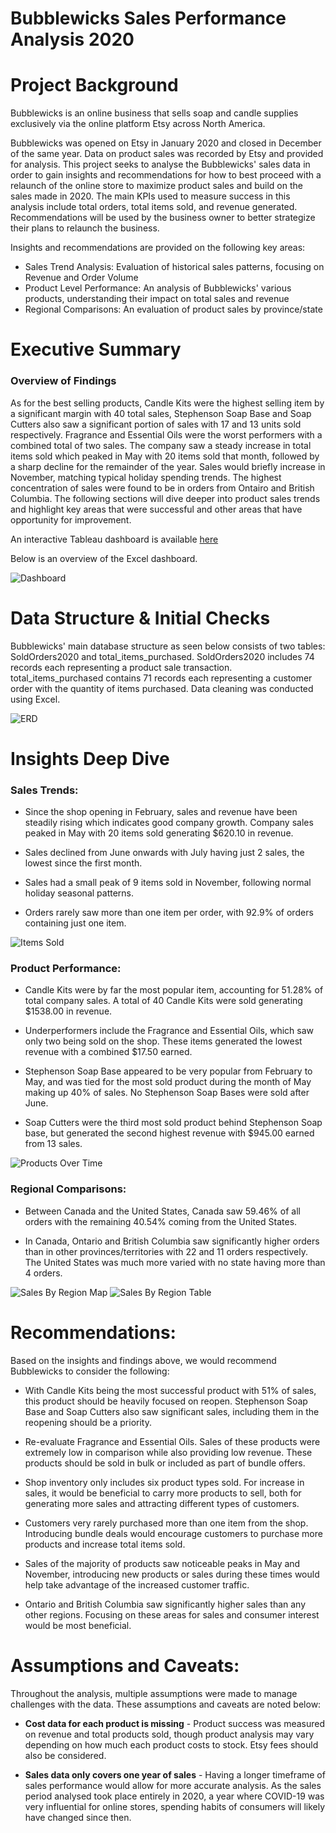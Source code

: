 # Bubblewicks Sales Performance Analysis 2020

# Project Background

Bubblewicks is an online business that sells soap and candle supplies exclusively via the online platform Etsy across North America.

Bubblewicks was opened on Etsy in January 2020 and closed in December of the same year. Data on product sales was recorded by Etsy and provided for analysis. This project seeks to analyse the Bubblewicks' sales data in order to gain insights and recommendations for how to best proceed with a relaunch of the online store to maximize product sales and build on the sales made in 2020. The main KPIs used to measure success in this analysis include total orders, total items sold, and revenue generated. Recommendations will be used by the business owner to better strategize their plans to relaunch the business.

Insights and recommendations are provided on the following key areas:

- Sales Trend Analysis: Evaluation of historical sales patterns, focusing on Revenue and Order Volume
- Product Level Performance: An analysis of Bubblewicks' various products, understanding their impact on total sales and revenue
- Regional Comparisons: An evaluation of product sales by province/state


# Executive Summary

### Overview of Findings

As for the best selling products, Candle Kits were the highest selling item by a significant margin with 40 total sales, Stephenson Soap Base and Soap Cutters also saw a significant portion of sales with 17 and 13 units sold respectively. Fragrance and Essential Oils were the worst performers with a combined total of two sales. The company saw a steady increase in total items sold which peaked in May with 20 items sold that month, followed by a sharp decline for the remainder of the year. Sales would briefly increase in November, matching typical holiday spending trends. The highest concentration of sales were found to be in orders from Ontairo and British Columbia. The following sections will dive deeper into product sales trends and highlight key areas that were successful and other areas that have opportunity for improvement.

An interactive Tableau dashboard is available [here](https://public.tableau.com/app/profile/jack.lemere5367/viz/BubblewicksSalesDashboard/Dashboard1?publish=yes)

Below is an overview of the Excel dashboard.

![Dashboard](https://github.com/JackLemere/Bubblewicks/blob/main/bubblewicks-dashboard.png)



# Data Structure & Initial Checks

Bubblewicks' main database structure as seen below consists of two tables: SoldOrders2020 and total_items_purchased. SoldOrders2020 includes 74 records each representing a product sale transaction. total_items_purchased contains 71 records each representing a customer order with the quantity of items purchased. Data cleaning was conducted using Excel.

![ERD](https://github.com/JackLemere/Bubblewicks/blob/main/bubblewicks-erd.png)


# Insights Deep Dive
### Sales Trends:

- Since the shop opening in February, sales and revenue have been steadily rising which indicates good company growth. Company sales peaked in May with 20 items sold generating $620.10 in revenue.

- Sales declined from June onwards with July having just 2 sales, the lowest since the first month.

- Sales had a small peak of 9 items sold in November, following normal holiday seasonal patterns.

- Orders rarely saw more than one item per order, with 92.9% of orders containing just one item.


![Items Sold](https://github.com/JackLemere/Bubblewicks/blob/main/bubblewicks-items-sold.png)


### Product Performance:

- Candle Kits were by far the most popular item, accounting for 51.28% of total company sales. A total of 40 Candle Kits were sold generating $1538.00 in revenue. 
  
- Underperformers include the Fragrance and Essential Oils, which saw only two being sold on the shop. These items generated the lowest revenue with a combined $17.50 earned.

- Stephenson Soap Base appeared to be very popular from February to May, and was tied for the most sold product during the month of May making up 40% of sales. No Stephenson Soap Bases were sold after June. 

- Soap Cutters were the third most sold product behind Stephenson Soap base, but generated the second highest revenue with $945.00 earned from 13 sales.


![Products Over Time](https://github.com/JackLemere/Bubblewicks/blob/main/bubblewicks-top-selling.png)


### Regional Comparisons:

- Between Canada and the United States, Canada saw 59.46% of all orders with the remaining 40.54% coming from the United States.

- In Canada, Ontario and British Columbia saw significantly higher orders than in other provinces/territories with 22 and 11 orders respectively. The United States was much more varied with no state having more than 4 orders.

![Sales By Region Map](https://github.com/JackLemere/Bubblewicks/blob/main/bubblewicks-geo.png)
![Sales By Region Table](https://github.com/JackLemere/Bubblewicks/blob/main/bubblewicks-states.png)


# Recommendations:

Based on the insights and findings above, we would recommend Bubblewicks to consider the following: 

- With Candle Kits being the most successful product with 51% of sales, this product should be heavily focused on reopen. Stephenson Soap Base and Soap Cutters also saw significant sales, including them in the reopening should be a priority.

- Re-evaluate Fragrance and Essential Oils. Sales of these products were extremely low in comparison while also providing low revenue. These products should be sold in bulk or included as part of bundle offers.

- Shop inventory only includes six product types sold. For increase in sales, it would be beneficial to carry more products to sell, both for generating more sales and attracting different types of customers.

- Customers very rarely purchased more than one item from the shop. Introducing bundle deals would encourage customers to purchase more products and increase total items sold. 

- Sales of the majority of products saw noticeable peaks in May and November, introducing new products or sales during these times would help take advantage of the increased customer traffic.

- Ontario and British Columbia saw significantly higher sales than any other regions. Focusing on these areas for sales and consumer interest would be most beneficial.



# Assumptions and Caveats:

Throughout the analysis, multiple assumptions were made to manage challenges with the data. These assumptions and caveats are noted below:

- **Cost data for each product is missing** - Product success was measured on revenue and total products sold, though product analysis may vary depending on how much each product costs to stock. Etsy fees should also be considered.

- **Sales data only covers one year of sales** - Having a longer timeframe of sales performance would allow for more accurate analysis. As the sales period analysed took place entirely in 2020, a year where COVID-19 was very influential for online stores, spending habits of consumers will likely have changed since then.
